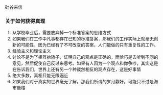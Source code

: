 硅谷来信

### 关于如何获得真理

1. 从学校毕业后，需要放弃掉一个标准答案的思维方式
2. 如果我们在工作中凡事都存在已知的标准答案，那我们的工作实际上就毫无创新的可能性，因为已经有了不可改变的答案，人们能做的只有重复性的工作。
3. 经验主义和理论主义
4. 讨论不是为了相互抬轿子，证明自己的观点是正确的，而恰巧是去听到不同的意见，然后促使自己反过来思考。如果有人因为一个观点和你争吵，其实这是在告诉我们，世界上还有另一个种截然相反的观点存在，这是好事情
5. 绝大多数，真相只能无限逼近
6. 如果我们对于真实的世界毫无了解，那我们所谓的岁月静好，可能只不过是海市蜃楼

